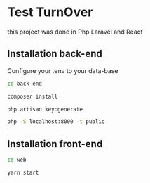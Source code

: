 # Test TurnOver

this project was done in Php Laravel and React


## Installation back-end

Configure your .env to your data-base

```bash
cd back-end
```

```bash
composer install
```

```bash
php artisan key:generate
```

```bash
php -S localhost:8000 -t public
```

## Installation front-end


```bash
cd web
```

```bash
yarn start
```
